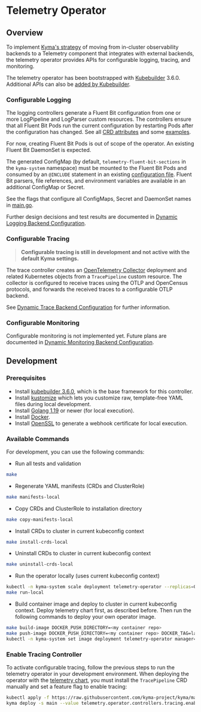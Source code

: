 # Telemetry Operator

## Overview

To implement [Kyma's strategy](https://github.com/kyma-project/community/blob/main/concepts/observability-strategy/strategy.md) of moving from in-cluster observability backends to a Telemetry component that integrates with external backends, the telemetry operator provides APIs for configurable logging, tracing, and monitoring.

The telemetry operator has been bootstrapped with [Kubebuilder](https://github.com/kubernetes-sigs/kubebuilder) 3.6.0. Additional APIs can also be [added by Kubebuilder](https://book.kubebuilder.io/cronjob-tutorial/new-api.html).

### Configurable Logging

The logging controllers generate a Fluent Bit configuration from one or more LogPipeline and LogParser custom resources. The controllers ensure that all Fluent Bit Pods run the current configuration by restarting Pods after the configuration has changed. See all [CRD attributes](apis/telemetry/v1alpha1/logpipeline_types.go) and some [examples](config/samples).

For now, creating Fluent Bit Pods is out of scope of the operator. An existing Fluent Bit DaemonSet is expected.

The generated ConfigMap (by default, `telemetry-fluent-bit-sections` in the `kyma-system` namespace) must be mounted to the Fluent Bit Pods and consumed by an `@INCLUDE` statement in an existing [configuration file](https://docs.fluentbit.io/manual/administration/configuring-fluent-bit/classic-mode/configuration-file). Fluent Bit parsers, file references, and environment variables are available in an additional ConfigMap or Secret.

See the flags that configure all ConfigMaps, Secret and DaemonSet names in [main.go](main.go).

Further design decisions and test results are documented in [Dynamic Logging Backend Configuration](https://github.com/kyma-project/community/tree/main/concepts/observability-strategy/configurable-logging).

### Configurable Tracing

>**Configurable tracing is still in development and not active with the default Kyma settings.**

The trace controller creates an [OpenTelemetry Collector](https://opentelemetry.io/docs/collector/) deployment and related Kubernetes objects from a `TracePipeline` custom resource. The collector is configured to receive traces using the OTLP and OpenCensus protocols, and forwards the received traces to a configurable OTLP backend.

See [Dynamic Trace Backend Configuration](https://github.com/kyma-project/community/tree/main/concepts/observability-strategy/configurable-tracing) for further information.

### Configurable Monitoring

Configurable monitoring is not implemented yet. Future plans are documented in [Dynamic Monitoring Backend Configuration](https://github.com/kyma-project/community/tree/main/concepts/observability-strategy/configurable-monitoring).

## Development

### Prerequisites
- Install [kubebuilder 3.6.0](https://github.com/kubernetes-sigs/kubebuilder), which is the base framework for this controller.
- Install [kustomize](https://github.com/kubernetes-sigs/kustomize) which lets you customize raw, template-free YAML files during local development.
- Install [Golang 1.19](https://golang.org/dl/) or newer (for local execution).
- Install [Docker](https://www.docker.com/get-started).
- Install [OpenSSL](https://www.openssl.org/) to generate a webhook certificate for local execution.

### Available Commands

For development, you can use the following commands:

- Run all tests and validation

```bash
make
```

- Regenerate YAML manifests (CRDs and ClusterRole)

```bash
make manifests-local
```

- Copy CRDs and ClusterRole to installation directory

```bash
make copy-manifests-local
```

- Install CRDs to cluster in current kubeconfig context

```bash
make install-crds-local
```

- Uninstall CRDs to cluster in current kubeconfig context

```bash
make uninstall-crds-local
```

- Run the operator locally (uses current kubeconfig context)

```bash
kubectl -n kyma-system scale deployment telemetry-operator --replicas=0 # Scale down in-cluster telemetry-operator
make run-local
```

- Build container image and deploy to cluster in current kubeconfig context. Deploy telemetry chart first, as described before. Then run the following commands to deploy your own operator image.

```bash
make build-image DOCKER_PUSH_DIRECTORY=<my container repo>
make push-image DOCKER_PUSH_DIRECTORY=<my container repo> DOCKER_TAG=latest
kubectl -n kyma-system set image deployment telemetry-operator manager=<my container repo>/telemetry-operator:latest
```

### Enable Tracing Controller

To activate configurable tracing, follow the previous steps to run the telemetry operator in your development environment. When deploying the operator with the [telemetry chart](https://github.com/kyma-project/kyma/tree/main/resources/telemetry), you must install the `TracePipeline` CRD manually and set a feature flag to enable tracing:

```bash
kubectl apply -f https://raw.githubusercontent.com/kyma-project/kyma/main/components/telemetry-operator/config/crd/bases/telemetry.kyma-project.io_tracepipelines.yaml
kyma deploy -s main --value telemetry.operator.controllers.tracing.enabled=true
```
